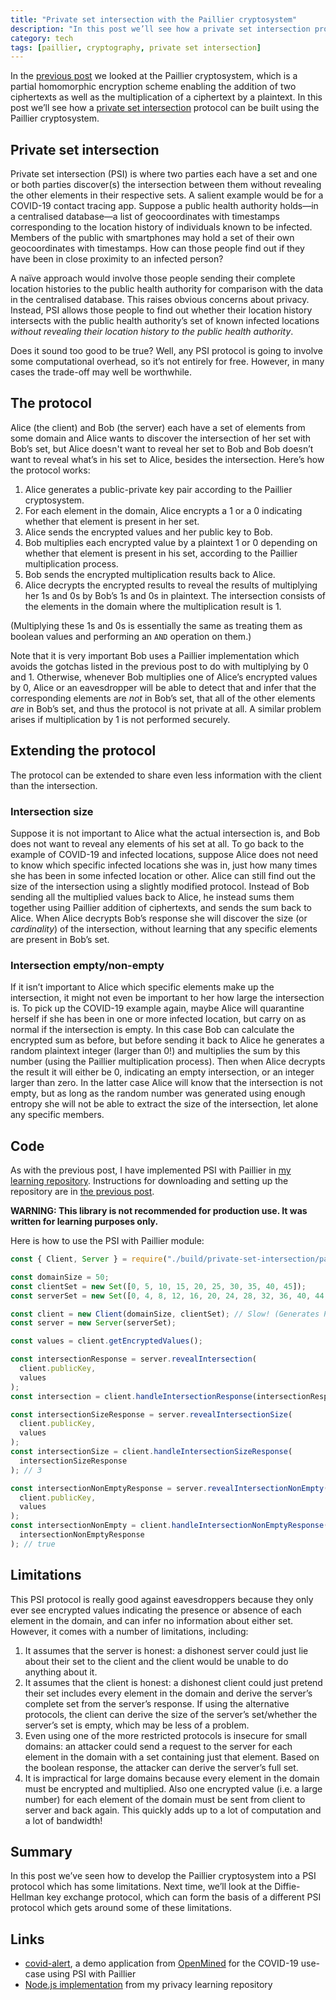 ```yaml
---
title: "Private set intersection with the Paillier cryptosystem"
description: "In this post we’ll see how a private set intersection protocol can be built using the Paillier cryptosystem."
category: tech
tags: [paillier, cryptography, private set intersection]
---
```


In the [previous post][paillier blogpost] we looked at the Paillier cryptosystem, which is a partial homomorphic encryption scheme enabling the addition of two ciphertexts as well as the multiplication of a ciphertext by a plaintext. In this post we’ll see how a [private set intersection][psi wiki] protocol can be built using the Paillier cryptosystem.

## Private set intersection

Private set intersection (PSI) is where two parties each have a set and one or both parties discover(s) the intersection between them without revealing the other elements in their respective sets. A salient example would be for a COVID-19 contact tracing app. Suppose a public health authority holds—in a centralised database—a list of geocoordinates with timestamps corresponding to the location history of individuals known to be infected. Members of the public with smartphones may hold a set of their own geocoordinates with timestamps. How can those people find out if they have been in close proximity to an infected person?

A naïve approach would involve those people sending their complete location histories to the public health authority for comparison with the data in the centralised database. This raises obvious concerns about privacy. Instead, PSI allows those people to find out whether their location history intersects with the public health authority’s set of known infected locations _without revealing their location history to the public health authority_.

Does it sound too good to be true? Well, any PSI protocol is going to involve some computational overhead, so it’s not entirely for free. However, in many cases the trade-off may well be worthwhile.

## The protocol

Alice (the client) and Bob (the server) each have a set of elements from some domain and Alice wants to discover the intersection of her set with Bob’s set, but Alice doesn't want to reveal her set to Bob and Bob doesn’t want to reveal what’s in his set to Alice, besides the intersection. Here’s how the protocol works:

1. Alice generates a public-private key pair according to the Paillier cryptosystem.
1. For each element in the domain, Alice encrypts a 1 or a 0 indicating whether that element is present in her set.
1. Alice sends the encrypted values and her public key to Bob.
1. Bob multiplies each encrypted value by a plaintext 1 or 0 depending on whether that element is present in his set, according to the Paillier multiplication process.
1. Bob sends the encrypted multiplication results back to Alice.
1. Alice decrypts the encrypted results to reveal the results of multiplying her 1s and 0s by Bob’s 1s and 0s in plaintext. The intersection consists of the elements in the domain where the multiplication result is 1.

(Multiplying these 1s and 0s is essentially the same as treating them as boolean values and performing an `AND` operation on them.)

Note that it is very important Bob uses a Paillier implementation which avoids the gotchas listed in the previous post to do with multiplying by 0 and 1. Otherwise, whenever Bob multiplies one of Alice’s encrypted values by 0, Alice or an eavesdropper will be able to detect that and infer that the corresponding elements are _not_ in Bob’s set, that all of the other elements _are_ in Bob’s set, and thus the protocol is not private at all. A similar problem arises if multiplication by 1 is not performed securely.

## Extending the protocol

The protocol can be extended to share even less information with the client than the intersection.

### Intersection size

Suppose it is not important to Alice what the actual intersection is, and Bob does not want to reveal any elements of his set at all. To go back to the example of COVID-19 and infected locations, suppose Alice does not need to know which specific infected locations she was in, just how many times she has been in some infected location or other. Alice can still find out the size of the intersection using a slightly modified protocol. Instead of Bob sending all the multiplied values back to Alice, he instead sums them together using Paillier addition of ciphertexts, and sends the sum back to Alice. When Alice decrypts Bob’s response she will discover the size (or _cardinality_) of the intersection, without learning that any specific elements are present in Bob’s set.

### Intersection empty/non-empty

If it isn’t important to Alice which specific elements make up the intersection, it might not even be important to her how large the intersection is. To pick up the COVID-19 example again, maybe Alice will quarantine herself if she has been in one or more infected location, but carry on as normal if the intersection is empty. In this case Bob can calculate the encrypted sum as before, but before sending it back to Alice he generates a random plaintext integer (larger than 0!) and multiplies the sum by this number (using the Paillier multiplication process). Then when Alice decrypts the result it will either be 0, indicating an empty intersection, or an integer larger than zero. In the latter case Alice will know that the intersection is not empty, but as long as the random number was generated using enough entropy she will not be able to extract the size of the intersection, let alone any specific members.

## Code

As with the previous post, I have implemented PSI with Paillier in [my learning repository][willclarktech privacy-implementations]. Instructions for downloading and setting up the repository are in [the previous post][paillier blogpost].

**WARNING: This library is not recommended for production use. It was written for learning purposes only.**

Here is how to use the PSI with Paillier module:

```js
const { Client, Server } = require("./build/private-set-intersection/paillier");

const domainSize = 50;
const clientSet = new Set([0, 5, 10, 15, 20, 25, 30, 35, 40, 45]);
const serverSet = new Set([0, 4, 8, 12, 16, 20, 24, 28, 32, 36, 40, 44, 48]);

const client = new Client(domainSize, clientSet); // Slow! (Generates Paillier key pair)
const server = new Server(serverSet);

const values = client.getEncryptedValues();

const intersectionResponse = server.revealIntersection(
  client.publicKey,
  values
);
const intersection = client.handleIntersectionResponse(intersectionResponse); // [0, 20, 40]

const intersectionSizeResponse = server.revealIntersectionSize(
  client.publicKey,
  values
);
const intersectionSize = client.handleIntersectionSizeResponse(
  intersectionSizeResponse
); // 3

const intersectionNonEmptyResponse = server.revealIntersectionNonEmpty(
  client.publicKey,
  values
);
const intersectionNonEmpty = client.handleIntersectionNonEmptyResponse(
  intersectionNonEmptyResponse
); // true
```

## Limitations

This PSI protocol is really good against eavesdroppers because they only ever see encrypted values indicating the presence or absence of each element in the domain, and can infer no information about either set. However, it comes with a number of limitations, including:

1. It assumes that the server is honest: a dishonest server could just lie about their set to the client and the client would be unable to do anything about it.
1. It assumes that the client is honest: a dishonest client could just pretend their set includes every element in the domain and derive the server’s complete set from the server’s response. If using the alternative protocols, the client can derive the size of the server’s set/whether the server’s set is empty, which may be less of a problem.
1. Even using one of the more restricted protocols is insecure for small domains: an attacker could send a request to the server for each element in the domain with a set containing just that element. Based on the boolean response, the attacker can derive the server’s full set.
1. It is impractical for large domains because every element in the domain must be encrypted and multiplied. Also one encrypted value (i.e. a large number) for each element of the domain must be sent from client to server and back again. This quickly adds up to a lot of computation and a lot of bandwidth!

## Summary

In this post we’ve seen how to develop the Paillier cryptosystem into a PSI protocol which has some limitations. Next time, we’ll look at the Diffie-Hellman key exchange protocol, which can form the basis of a different PSI protocol which gets around some of these limitations.

## Links

- [covid-alert][covid-alert], a demo application from [OpenMined][openmined] for the COVID-19 use-case using PSI with Paillier
- [Node.js implementation][willclarktech implementation] from my privacy learning repository

[paillier blogpost]: /tech/2020/05/15/paillier-cryptosystem.html
[psi wiki]: https://en.wikipedia.org/wiki/Private_set_intersection
[willclarktech privacy-implementations]: https://github.com/willclarktech/privacy-implementations
[covid-alert]: https://github.com/OpenMined/covid-alert
[openmined]: https://openmined.org/
[willclarktech implementation]: https://github.com/willclarktech/privacy-implementations/tree/ac7133a/src/private-set-intersection/paillier
